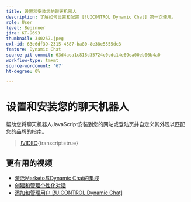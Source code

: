 ```yaml
---
title: 设置和安装您的聊天机器人
description: 了解如何设置和配置 [!UICONTROL Dynamic Chat] 第一次使用。
role: User
level: Beginner
jira: KT-9693
thumbnail: 340257.jpeg
exl-id: 63e6df39-2315-4587-ba80-8e38e5555dc3
feature: Dynamic Chat
source-git-commit: 63d4aea1c818d35724c0cdc14e69ea00eb06b4a0
workflow-type: tm+mt
source-wordcount: '67'
ht-degree: 0%

---
```


# 设置和安装您的聊天机器人

帮助您将聊天机器人JavaScript安装到您的网站或登陆页并自定义其外观以匹配您的品牌的指南。

>[!VIDEO](https://video.tv.adobe.com/v/340257/?quality=12&learn=on){transcript=true}

## 更有用的视频

* [激活Marketo与Dynamic Chat的集成](marketo-integration.md)
* [创建和管理个性化对话](dialogue-management.md)
* [添加和管理用户 [!UICONTROL Dynamic Chat]](user-management.md)
